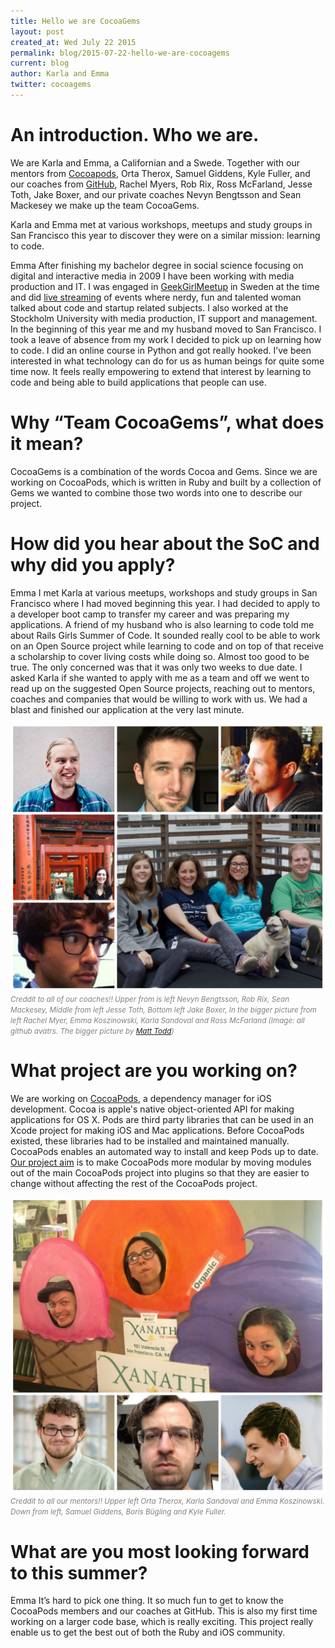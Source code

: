 ```yaml
---
title: Hello we are CocoaGems
layout: post
created_at: Wed July 22 2015
permalink: blog/2015-07-22-hello-we-are-cocoagems
current: blog
author: Karla and Emma
twitter: cocoagems
---
```


# An introduction. Who we are.

We are Karla and Emma, a Californian and a Swede. Together with our mentors from [Cocoapods](https://cocoapods.org/), Orta Therox, Samuel Giddens, Kyle Fuller, and our coaches from [GitHub](https://github.com/), Rachel Myers, Rob Rix, Ross McFarland, Jesse Toth, Jake Boxer, and our private coaches Nevyn Bengtsson and Sean Mackesey we make up the team CocoaGems. 

Karla and Emma met at various workshops, meetups and study groups in San Francisco this year to discover they were on a similar mission: learning to code. 

Emma 
After finishing my bachelor degree in social science focusing on digital and interactive media in 2009 I have been working with media production and IT. I was engaged in [GeekGirlMeetup](http://geekgirlmeetup.com/) in Sweden at the time and did [live streaming](http://video.geekgirlmeetup.com/) of events where nerdy, fun and talented woman talked about code and startup related subjects. I also worked at the Stockholm University with media production, IT support and management. In the beginning of this year me and my husband moved to San Francisco. I took a leave of absence from my work I decided to pick up on learning how to code. I did an online course in Python and got really hooked. I’ve been interested in what technology can do for us as human beings for quite some time now. It feels really empowering to extend that interest by learning to code and being able to build applications that people can use. 


# Why “Team CocoaGems”, what does it mean?

CocoaGems is a combination of the words Cocoa and Gems. Since we are working on CocoaPods, which is written in Ruby and built by a collection of Gems we wanted to combine those two words into one to describe our project. 

# How did you hear about the SoC and why did you apply?

Emma 
I met Karla at various meetups, workshops and study groups in San Francisco where I had moved beginning this year. I had decided to apply to a developer boot camp to transfer my career and was preparing my applications. A friend of my husband who is also learning to code told me about Rails Girls Summer of Code. It sounded really cool to be able to work on an Open Source project while learning to code and on top of that receive a scholarship to cover living costs while doing so. Almost too good to be true. The only concerned was that it was only two weeks to due date. I asked Karla if she wanted to apply with me as a team and off we went to read up on the suggested Open Source projects, reaching out to mentors, coaches and companies that would be willing to work with us. We had a blast and finished our application at the very last minute. 


<img src="/img/blog/2015/CocoaGemsCoaches.jpg" alt="Team CocoaGems">
<br><font color="grey"><small><i> Creddit to all of our coaches!! Upper from is left Nevyn Bengtsson, Rob Rix, Sean Mackesey, Middle from left Jesse Toth, Bottom left Jake Boxer, In the bigger picture from left Rachel Myer, Emma Koszinowski, Karla Sandoval and Ross McFarland (Image: all github avatrs. The bigger picture by <a href="https://twitter.com/mtodd">Matt Todd</a>)</i></small></font>

# What project are you working on?

We are working on [CocoaPods](https://guides.cocoapods.org/), a dependency manager for iOS development. Cocoa is apple's native object-oriented API for making applications for OS X. Pods are third party libraries that can be used in an Xcode project for making iOS and Mac applications. Before CocoaPods existed, these libraries had to be installed and maintained manually. CocoaPods enables an automated way to install and keep Pods up to date. [Our project aim](http://cocoapods.org/summer-of-code-2015) is to make CocoaPods more modular by moving modules out of the main CocoaPods project into plugins so that they are easier to change without affecting the rest of the CocoaPods project. 

<img src="/img/blog/2015/CocoaGemsMentors.jpg" alt="Team CocoaGems">
<br><font color="grey"><small><i> Creddit to all our mentors!! Upper left Orta Therox, Karla Sandoval and Emma Koszinowski. Down from left, Samuel Giddens, Boris Bügling and Kyle Fuller.</i></small></font>

# What are you most looking forward to this summer?

Emma
It’s hard to pick one thing. It so much fun to get to know the CocoaPods members and our coaches at GitHub. This is also my first time working on a larger code base, which is really exciting. This project really enable us to get the best out of both the Ruby and iOS community.  

